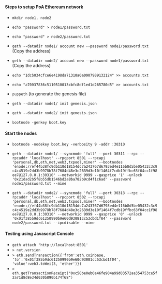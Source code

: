 #### Steps to setup PoA Ethereum network

- `mkdir node1, node2`
- `echo "password" > node1/password.txt`
- `echo "password" > node2/password.txt`
- `geth --datadir node1/ account new --password node1/password.txt`   (Copy the address)
- `geth --datadir node2/ account new --password node1/password.txt`   (Copy the address)   
- `echo "1dcb034cfce6e4198da71310a0a0907989132124" >> accounts.txt`
- `echo "a70037836c5110510013cbfc8df1ed1d265780d5" >> accounts.txt`

- `puppeth`  (to generate the genesis file)

- `geth --datadir node1/ init genesis.json`
- `geth --datadir node2/ init genesis.json`

- `bootnode -genkey boot.key`

#### Start the nodes

- `bootnode -nodekey boot.key -verbosity 9 -addr :30310`

- `geth --datadir node1/ --syncmode 'full' --port 30311 --rpc --rpcaddr 'localhost' --rpcport 8501 --rpcapi 'personal,db,eth,net,web3,txpool,miner' --bootnodes 'enode://ef44b38fc9db110d18154dc7a243767d6793ed4e116b8d5be05432c3c9c4c4519e2dd3b9978b78f7684d48e3c2639d3e10f1464f7cdb19ffbc63f04cc1f98ee7@127.0.0.1:30310' --networkid 9999 --gasprice '1' -unlock '0x21dad2b5f8b55db1546bd2a8ba782b9cd4f1c6ad' --password node1/password.txt --mine`

- `geth --datadir node2/ --syncmode 'full' --port 30313 --rpc --rpcaddr 'localhost' --rpcport 8502 --rpcapi 'personal,db,eth,net,web3,txpool,miner' --bootnodes 'enode://ef44b38fc9db110d18154dc7a243767d6793ed4e116b8d5be05432c3c9c4c4519e2dd3b9978b78f7684d48e3c2639d3e10f1464f7cdb19ffbc63f04cc1f98ee7@127.0.0.1:30310' --networkid 9999 --gasprice '0' -unlock '0x01f385b9dc61250990b9e60d93081cc53cbd1f04' --password node2/password.txt --ipcdisable --mine`

#### Testing using Javascript Console

- `geth attach 'http://localhost:8501'`
- `> net.version`
- `> eth.sendTransaction({'from':eth.coinbase, 'to':'0x01f385b9dc61250990b9e60d93081cc53cbd1f04', 'value':web3.toWei(3, 'ether')})`
- `> eth.getTransactionReceipt("0xc58be0eb0a46fe904a99d03572aa354753ce5f2a71d8d8e34d030b890b174f68")`